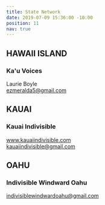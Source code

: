 ```yaml
---
title: State Network
date: 2019-07-09 15:36:00 -10:00
position: 11
nav: true
---
```


## **HAWAII ISLAND**

### **Ka'u Voices**

Laurie Boyle            
ezmeralda5@gmail.com

## KAUAI

### **Kauai Indivisible**

www.kauaiindivisible.com           
kauaiindivisible@gmail.com

## **OAHU**

### **Indivisible Windward Oahu**

indivisiblewindwardoahu@gmail.com
